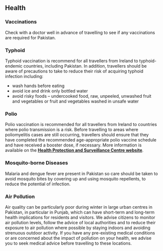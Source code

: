 ## Health

### **Vaccinations**

Check with a doctor well in advance of travelling to see if any vaccinations are required for Pakistan.

### **Typhoid**

Typhoid vaccination is recommend for all travellers from Ireland to typhoid-endemic countries, including Pakistan. In addition, travellers should be aware of precautions to take to reduce their risk of acquiring typhoid infection including:

* wash hands before eating
* avoid ice and drink only bottled water
* avoid risky foods – undercooked food, raw, unpeeled, unwashed fruit and vegetables or fruit and vegetables washed in unsafe water

### **Polio**

Polio vaccination is recommended for all travellers from Ireland to countries where polio transmission is a risk. Before travelling to areas where poliomyelitis cases are still occurring, travellers should ensure that they have completed the recommended age-appropriate polio vaccine schedule and have received a booster dose, if necessary. More information is available on the [**Health Protection and Surveillance Centre website**](https://www.hpsc.ie/a-z/vaccinepreventable/polio/).

### **Mosquito-borne Diseases**

Malaria and dengue fever are present in Pakistan so care should be taken to avoid mosquito bites by covering up and using mosquito repellents, to reduce the potential of infection.

### **Air Pollution**

Air quality can be particularly poor during winter in large urban centres in Pakistan, in particular in Punjab, which can have short-term and long-term health implications for residents and visitors. We advise citizens to monitor air pollution levels, follow the advice of local authorities and to reduce their exposure to air pollution where possible by staying indoors and avoiding strenuous outdoor activity. If you have any pre-existing medical conditions or are concerned about the impact of pollution on your health, we advise you to seek medical advice before travelling to these locations.